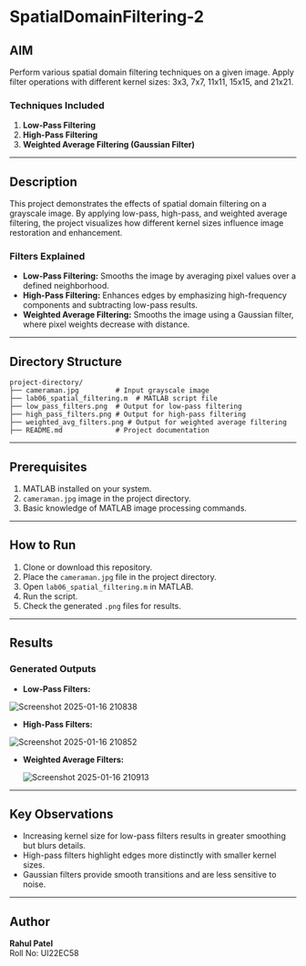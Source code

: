 # SpatialDomainFiltering-2

## AIM
Perform various spatial domain filtering techniques on a given image. Apply filter operations with different kernel sizes: 3x3, 7x7, 11x11, 15x15, and 21x21.

### Techniques Included
1. **Low-Pass Filtering**
2. **High-Pass Filtering**
3. **Weighted Average Filtering (Gaussian Filter)**

---

## Description
This project demonstrates the effects of spatial domain filtering on a grayscale image. By applying low-pass, high-pass, and weighted average filtering, the project visualizes how different kernel sizes influence image restoration and enhancement. 

### Filters Explained
- **Low-Pass Filtering:** Smooths the image by averaging pixel values over a defined neighborhood.
- **High-Pass Filtering:** Enhances edges by emphasizing high-frequency components and subtracting low-pass results.
- **Weighted Average Filtering:** Smooths the image using a Gaussian filter, where pixel weights decrease with distance.

---

## Directory Structure
```
project-directory/
├── cameraman.jpg         # Input grayscale image
├── lab06_spatial_filtering.m  # MATLAB script file
├── low_pass_filters.png  # Output for low-pass filtering
├── high_pass_filters.png # Output for high-pass filtering
├── weighted_avg_filters.png # Output for weighted average filtering
├── README.md             # Project documentation
```

---

## Prerequisites
1. MATLAB installed on your system.
2. `cameraman.jpg` image in the project directory.
3. Basic knowledge of MATLAB image processing commands.

---

## How to Run
1. Clone or download this repository.
2. Place the `cameraman.jpg` file in the project directory.
3. Open `lab06_spatial_filtering.m` in MATLAB.
4. Run the script.
5. Check the generated `.png` files for results.

---

## Results
### Generated Outputs
- **Low-Pass Filters:**
  
![Screenshot 2025-01-16 210838](https://github.com/user-attachments/assets/bd18977c-48b4-4105-a2a2-28902da28c02)

- **High-Pass Filters:**

  
 ![Screenshot 2025-01-16 210852](https://github.com/user-attachments/assets/01403b06-e0b7-4061-bc00-231bef0e3143)


- **Weighted Average Filters:**


  ![Screenshot 2025-01-16 210913](https://github.com/user-attachments/assets/5f5eedb8-6569-4b91-b448-dac7b657b343)


---

## Key Observations
- Increasing kernel size for low-pass filters results in greater smoothing but blurs details.
- High-pass filters highlight edges more distinctly with smaller kernel sizes.
- Gaussian filters provide smooth transitions and are less sensitive to noise.

---



## Author
**Rahul Patel**  
Roll No: UI22EC58

